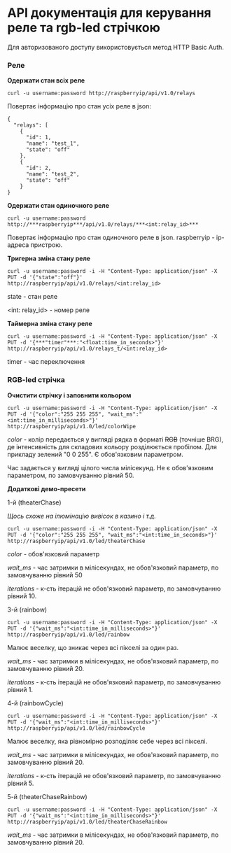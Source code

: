 # API документація для керування реле та rgb-led стрічкою

Для авторизованого доступу використовується метод HTTP Basic Auth.

### Реле

**Одержати стан всіх реле**

    curl -u username:password http://raspberryip/api/v1.0/relays
Повертає інформацію про стан усіх реле в json:

    {
      "relays": [
        {
          "id": 1, 
          "name": "test_1", 
          "state": "off"
        }, 
        {
          "id": 2, 
          "name": "test_2", 
          "state": "off"
        }
    }
    
    
**Одержати стан одиночного реле**

    curl -u username:password  http://***raspberryip***/api/v1.0/relays/***<int:relay_id>***
    
Повертає інформацію про стан одиночного реле в json.
raspberryip - ip-адреса пристрою.

**Тригерна зміна стану реле**

    curl -u username:password -i -H "Content-Type: application/json" -X PUT -d '{"state":"off"}' http://raspberryip/api/v1.0/relays/<int:relay_id>

state - стан реле

<int: relay_id> - номер реле   
    
**Таймерна зміна стану реле**

    curl -u username:password -i -H "Content-Type: application/json" -X PUT -d '{***"timer"***:"<float:time_in_seconds>"}' http://raspberryip/api/v1.0/relays_t/<int:relay_id>

timer - час переключення    

    
### RGB-led стрічка

**Очистити стрічку і заповнити кольором**

    curl -u username:password -i -H "Content-Type: application/json" -X PUT -d '{"color":"255 255 255", "wait_ms":"<int:time_in_milliseconds>"}' http://raspberryip/api/v1.0/led/colorWipe

*color* - колір передається у вигляді рядка в форматі ~~RGB~~ (точніше BRG), де інтенсивність для складових кольору розділюється пробілом. Для прикладу зелений "0 0 255". Є обов'язковим параметром.

Час задається у вигляді цілого числа мілісекунд. Не є обов'язковим параметром, по замовчуванню рівний 50.

**Додаткові демо-пресети**

1-й (theaterChase)

*Щось схоже на ілюмінацію вивісок в казино і т.д.*

    curl -u username:password -i -H "Content-Type: application/json" -X PUT -d '{"color":"255 255 255", "wait_ms":"<int:time_in_seconds>"}' http://raspberryip/api/v1.0/led/theaterChase

*color* - обов'язковий параметр

*wait_ms* - час затримки в мілісекундах, не обов'язковий параметр, по замовчуванню рівний 50

*iterations* - к-сть ітерацій не обов'язковий параметр, по замовчуванню рівний 10.


3-й (rainbow) 

    curl -u username:password -i -H "Content-Type: application/json" -X PUT -d '{"wait_ms":"<int:time_in_milliseconds>"}' http://raspberryip/api/v1.0/led/rainbow

Малює веселку, що зникає через всі пікселі за один раз.

*wait_ms* - час затримки в мілісекундах, не обов'язковий параметр, по замовчуванню рівний 20.

*iterations* - к-сть ітерацій не обов'язковий параметр, по замовчуванню рівний 1.


4-й (rainbowCycle)

    curl -u username:password -i -H "Content-Type: application/json" -X PUT -d '{"wait_ms":"<int:time_in_milliseconds>"}' http://raspberryip/api/v1.0/led/rainbowCycle

Малює веселку, яка рівномірно розподіляє себе через всі пікселі.

*wait_ms* - час затримки в мілісекундах, не обов'язковий параметр, по замовчуванню рівний 20.

*iterations* - к-сть ітерацій не обов'язковий параметр, по замовчуванню рівний 5.

5-й (theaterChaseRainbow)

    curl -u username:password -i -H "Content-Type: application/json" -X PUT -d '{"wait_ms":"<int:time_in_milliseconds>"}' http://raspberryip/api/v1.0/led/theaterChaseRainbow


*wait_ms* - час затримки в мілісекундах, не обов'язковий параметр, по замовчуванню рівний 20.
